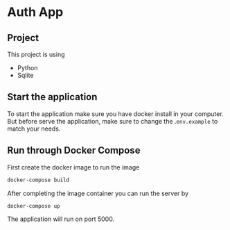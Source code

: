 # Auth App

## Project
This project is using
- Python
- Sqlite

## Start the application

To start the application make sure you have docker install in your computer. But before serve the application, make sure to change the .`env.example` to match your needs.

## Run through Docker Compose

First create the docker image to run the image
```sh
docker-compose build
```

After completing the image container you can run the server by
```sh
docker-compose up
```

The application will run on port 5000.
